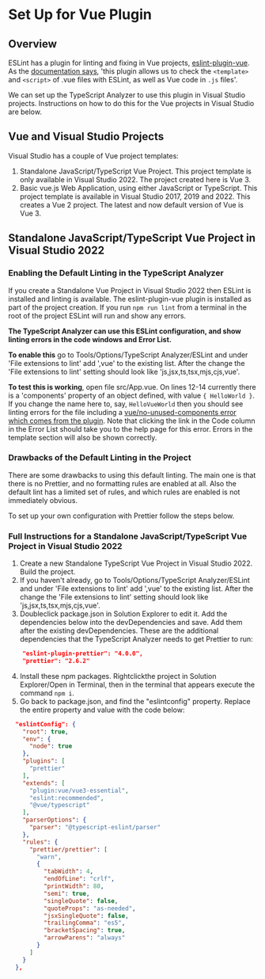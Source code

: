 ﻿# Set Up for Vue Plugin

## Overview

ESLint has a plugin for linting and fixing in Vue projects, [eslint-plugin-vue](https://eslint.vuejs.org/).  As the [documentation says](https://eslint.vuejs.org/), 'this plugin allows us to check the `<template>` and `<script>` of .vue files with ESLint, as well as Vue code in `.js` files'.

We can set up the TypeScript Analyzer to use this plugin in Visual Studio projects.  Instructions on how to do this for the Vue projects in Visual Studio are below.

## Vue and Visual Studio Projects

Visual Studio has a couple of Vue project templates:

1. Standalone JavaScript/TypeScript Vue Project.  This project template is only available in Visual Studio 2022.  The project created here is Vue 3.
2. Basic vue.js Web Application, using either JavaScript or TypeScript.  This project template is available in Visual Studio 2017, 2019 and 2022.  This creates a Vue 2 project. The latest and now default version of Vue is Vue 3.  

## Standalone JavaScript/TypeScript Vue Project in Visual Studio 2022

### Enabling the Default Linting in the TypeScript Analyzer

If you create a Standalone Vue Project in Visual Studio 2022 then ESLint is installed and linting is available.  The eslint-plugin-vue plugin is installed as part of the project creation.  If you run `npm run lint` from a terminal in the root of the project ESLint will run and show any errors.

**The TypeScript Analyzer can use this ESLint configuration, and show linting errors in the code windows and Error List.**

**To enable this** go to Tools/Options/TypeScript Analyzer/ESLint and under 'File extensions to lint' add ',vue' to the existing list. After the change the 'File extensions to lint' setting should look like 'js,jsx,ts,tsx,mjs,cjs,vue'.

**To test this is working**, open file src/App.vue.  On lines 12-14 currently there is a 'components' property of an object defined, with value `{ HelloWorld }`.  If you change the name here to, say, `HelloVueWorld` then you should see linting errors for the file including a [vue/no-unused-components error which comes from the plugin](https://eslint.vuejs.org/rules/no-unused-components.html).  Note that clicking the link in the Code column in the Error List should take you to the help page for this error.  Errors in the template section will also be shown correctly.

### Drawbacks of the Default Linting in the Project

There are some drawbacks to using this default linting.  The main one is that there is no Prettier, and no formatting rules are enabled at all.  Also the default lint has a limited set of rules, and which rules are enabled is not immediately obvious.

To set up your own configuration with Prettier follow the steps below.

### Full Instructions for a Standalone JavaScript/TypeScript Vue Project in Visual Studio 2022

1. Create a new Standalone TypeScript Vue Project in Visual Studio 2022.  Build the project.
2. If you haven't already, go to Tools/Options/TypeScript Analyzer/ESLint and under 'File extensions to lint' add ',vue' to the existing list. After the change the 'File extensions to lint' setting should look like 'js,jsx,ts,tsx,mjs,cjs,vue'.
3. Doubleclick package.json in Solution Explorer to edit it. Add the dependencies below into the devDependencies and save. Add them after the existing devDependencies. These are the additional dependencies that the TypeScript Analyzer needs to get Prettier to run:
``` json
    "eslint-plugin-prettier": "4.0.0",
    "prettier": "2.6.2"
```
4. Install these npm packages. Rightclickthe project in Solution Explorer/Open in Terminal, then in the terminal that appears execute the command `npm i`.
5. Go back to package.json, and find the "eslintconfig" property.  Replace the entire property and value with the code below:
``` json
  "eslintConfig": {
    "root": true,
    "env": {
      "node": true
    },
    "plugins": [
      "prettier"
    ],
    "extends": [
      "plugin:vue/vue3-essential",
      "eslint:recommended",
      "@vue/typescript"
    ],
    "parserOptions": {
      "parser": "@typescript-eslint/parser"
    },
    "rules": {
      "prettier/prettier": [
        "warn",
        {
          "tabWidth": 4,
          "endOfLine": "crlf",
          "printWidth": 80,
          "semi": true,
          "singleQuote": false,
          "quoteProps": "as-needed",
          "jsxSingleQuote": false,
          "trailingComma": "es5",
          "bracketSpacing": true,
          "arrowParens": "always"
        }
      ]
    }
  },
```






